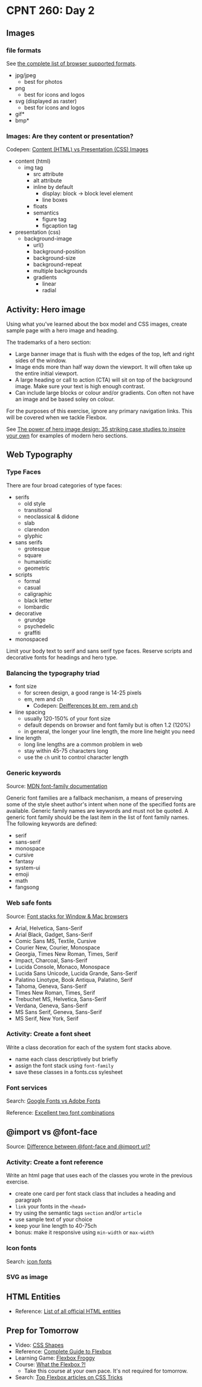 # CPNT 260: Day 2
## Images
### file formats 
See [the complete list of browser supported formats](https://en.wikipedia.org/wiki/Comparison_of_web_browsers#Image_format_support).
- jpg/jpeg
  - best for photos
- png
  - best for icons and logos
- svg (displayed as raster)
  - best for icons and logos
- gif*
- bmp*

### Images: Are they content or presentation?
Codepen: [Content (HTML) vs Presentation (CSS) Images](https://codepen.io/acidtone/pen/LYEJQBo)
- content (html)
  - img tag
    - src attribute
    - alt attribute
    - inline by default
      - display: block -> block level element
      - line boxes
    - floats
    - semantics
      - figure tag
      - figcaption tag
- presentation (css)
  - background-image
    - url()
    - background-position
    - background-size
    - background-repeat
    - multiple backgrounds
    - gradients
      - linear
      - radial

## Activity: Hero image
Using what you've learned about the box model and CSS images, create sample page with a hero image and heading. 

The trademarks of a hero section:
- Large banner image that is flush with the edges of the top, left and right sides of the window.
- Image ends more than half way down the viewport. It will often take up the entire initial viewport.
- A large heading or call to action (CTA) will sit on top of the background image. Make sure your text is high enough contrast.
- Can include large blocks or colour and/or gradients. Con often not have an image and be based soley on colour.

For the purposes of this exercise, ignore any primary navigation links. This will be covered when we tackle Flexbox.

See [The power of hero image design: 35 striking case studies to inspire your own](https://www.canva.com/learn/hero-images/) for examples of modern hero sections.

## Web Typography
### Type Faces
There are four broad categories of type faces:
- serifs
  - old style
  - transitional
  - neoclassical & didone
  - slab
  - clarendon
  - glyphic
- sans serifs
  - grotesque
  - square
  - humanistic
  - geometric
- scripts
  - formal
  - casual
  - caligraphic
  - black letter
  - lombardic
- decorative
  - grundge
  - psychedelic
  - graffiti
- monospaced

Limit your body text to serif and sans serif type faces. Reserve scripts and decorative fonts for headings and hero type.

### Balancing the typography triad
- font size
  - for screen design, a good range is 14-25 pixels
  - em, rem and ch
    - Codepen: [Deifferences bt em, rem and ch](https://codepen.io/acidtone/pen/WNbgyQw)
- line spacing
  - usually 120-150% of your font size
  - default depends on browser and font family but is often 1.2 (120%)
  - in general, the longer your line length, the more line height you need
- line length 
  - long line lengths are a common problem in web
  - stay within 45-75 characters long
  - use the `ch` unit to control character length

### Generic keywords
Source: [MDN font-family documentation](https://developer.mozilla.org/en-US/docs/Web/CSS/font-family)

Generic font families are a fallback mechanism, a means of preserving some of the style sheet author's intent when none of the specified fonts are available. Generic family names are keywords and must not be quoted. A generic font family should be the last item in the list of font family names. The following keywords are defined:
- serif
- sans-serif
- monospace
- cursive
- fantasy
- system-ui
- emoji
- math
- fangsong

### Web safe fonts
Source: [Font stacks for Window & Mac browsers](https://coderwall.com/p/57imrw/common-fonts-for-windows-mac)

- Arial, Helvetica, Sans-Serif
- Arial Black, Gadget, Sans-Serif
- Comic Sans MS, Textile, Cursive
- Courier New, Courier, Monospace
- Georgia, Times New Roman, Times, Serif
- Impact, Charcoal, Sans-Serif
- Lucida Console, Monaco, Monospace
- Lucida Sans Unicode, Lucida Grande, Sans-Serif
- Palatino Linotype, Book Antiqua, Palatino, Serif
- Tahoma, Geneva, Sans-Serif
- Times New Roman, Times, Serif
- Trebuchet MS, Helvetica, Sans-Serif
- Verdana, Geneva, Sans-Serif
- MS Sans Serif, Geneva, Sans-Serif
- MS Serif, New York, Serif

### Activity: Create a font sheet
Write a class decoration for each of the system font stacks above.
- name each class descriptively but briefly
- assign the font stack using `font-family`
- save these classes in a fonts.css sylesheet

### Font services
Search: [Google Fonts vs Adobe Fonts](https://www.google.com/search?q=fonts+google+vs+adobe&oq=fonts+google+vs+adobe)

Reference: [Excellent two font combinations](https://www.reliablepsd.com/ultimate-google-font-pairings/)

## @import vs @font-face
Source: [Difference between @font-face and @import url?](https://stackoverflow.com/questions/56141957/difference-between-font-face-and-import-url)

### Activity: Create a font reference
Write an html page that uses each of the classes you wrote in the previous exercise.
- create one card per font stack class that includes a heading and paragraph
- `link` your fonts in the `<head>`
- try using the semantic tags `section` and/or `article`
- use sample text of your choice
- keep your line length to 40-75ch
- bonus: make it responsive using `min-width` or `max-width`

### Icon fonts
Search: [icon fonts](https://www.google.com/search?q=icon+fonts)

### SVG as image

## HTML Entities
- Reference: [List of all official HTML entities](https://html.spec.whatwg.org/multipage/)

## Prep for Tomorrow
- Video: [CSS Shapes](https://youtu.be/pOB75oTNhw0)
- Reference: [Complete Guide to Flexbox](https://css-tricks.com/snippets/css/a-guide-to-flexbox/)
- Learning Game: [Flexbox Froggy](https://flexboxfroggy.com/)
- Course: [What the Flexbox ?!](https://flexbox.io/)
  - Take this course at your own pace. It's not required for tomorrow.
- Search: [Top Flexbox articles on CSS Tricks](https://css-tricks.com/?s=flex&orderby=relevance&post_type=post%2Cpage%2Cguide)